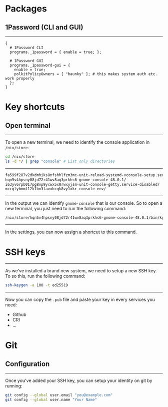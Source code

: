 # Packages
## 1Password (CLI and GUI)
---
```nixos
{
  # 1Password CLI
  programs._1password = { enable = true; };
  
  # 1Password GUI
  programs._1password-gui = {
    enable = true;
    polkitPolicyOwners = [ "baunky" ]; # this makes system auth etc. work properly
  };
}
```
#  Key shortcuts
## Open terminal
---
To open a new terminal, we need to identify the console application in `/nix/store`:
```bash
cd /nix/store
ls -d */ | grep "console" # List only directories
```
---
```bash
fa599f287v2dkdmhiks8nfshhlfzm3mc-unit-reload-systemd-vconsole-setup.service/
hqn5v4hpsny08jd72r41wv8aq3prkhs6-gnome-console-48.0.1/
i63yv6rpb017pg8vp9ycwx5x0rwxyjsm-unit-console-getty.service-disabled/
mccqlybmml12k1bn3lavxbcqk8vy1xkr-console-env/
```
---
In the output we can identify `gnome-console` that is our console. So to open a new terminal, you just need to run the following command:
```bash
/nix/store/hqn5v4hpsny08jd72r41wv8aq3prkhs6-gnome-console-48.0.1/bin/kgx
```
---
In the settings, you can now assign a shortcut to this command.
# SSH keys
---
As we've installed a brand new system, we need to setup a new SSH key. To so this, run the following command:
```bash
ssh-keygen -a 100 -t ed25519
```
---
Now you can copy the `.pub` file and paste your key in every services you need:
- Github
- CRI
- ...
# Git
## Configuration
---
Once you've added your SSH key, you can setup your identity on git by running:
```bash
git config --global user.email "you@example.com"
git config --global user.name "Your Name"
```
